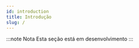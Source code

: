 ```yaml
---
id: introduction
title: Introdução
slug: /
---
```


:::note Nota
Esta seção está em desenvolvimento
:::
